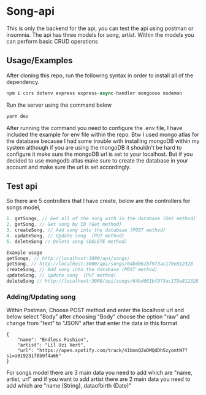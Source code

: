 
# Song-api
This is only the backend for the api, you can test the api using postman or insomnia. The api has three models for song, artist. Within the models you can perform basic CRUD operations 

## Usage/Examples
After cloning this repo, run the following syntax in order to install all of the dependency. 
```javascript
npm i cors dotenv express express-async-handler mongoose nodemon
```
Run the server using the command below
```javascript
yarn dev
```

After running the command you need to configure the .env file, I have included the example for env file within the repo. Btw I used mongo atlas for the database because I had some trouble with installing mongoDB within my system although if you are using the mongoDB it shouldn't be hard to configure it make sure the mongoDB url is set to your localhost. But if you decided to use mongodb atlas make sure to create the database in your account and make sure the url is set accordingly. 

## Test api
So there are 5 controllers that I have create, below are the controllers for songs model,

```javascript
1. getSongs, // Get all of the song with in the database (Get method)
2. getSong, // Get song by ID (Get method)
3. createSong, // Add song into the database (POST method)
4. updateSong, // Update song  (PUT method)
5. deleteSong // Delete song (DELETE method)
```
```javascript
Example usage
getSongs, // http://localhost:3000/api/songs/
getSong, // http://localhost:3000/api/songs/64bd061bf973ac179e812328
createSong, // Add song into the database (POST method)
updateSong, // Update song  (PUT method)
deleteSong // http://localhost:3000/api/songs/64bd061bf973ac179e812328
```

### Adding/Updating song
Within Postman, Choose POST method and enter the localhost url and below select "Body" after choosing "Body" choose the option "raw" and change from "text" to "JSON" after that enter the data in this format

```
{
    "name": "Endless Fashion",
    "artist": "Lil Uzi Vert",
    "url": "https://open.spotify.com/track/41bmnQZoDMQdDh5zyomtW7?si=a019231f0b9f4a66"
}
```
For songs model there are 3 main data you need to add which are "name, artist, url" and if you want to add artist there are 2 main data you need to add which are "name (String), dataofbirth (Date)"
